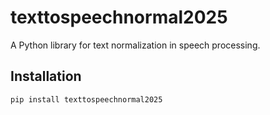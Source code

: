 # texttospeechnormal2025

A Python library for text normalization in speech processing.

## Installation

```sh
pip install texttospeechnormal2025
